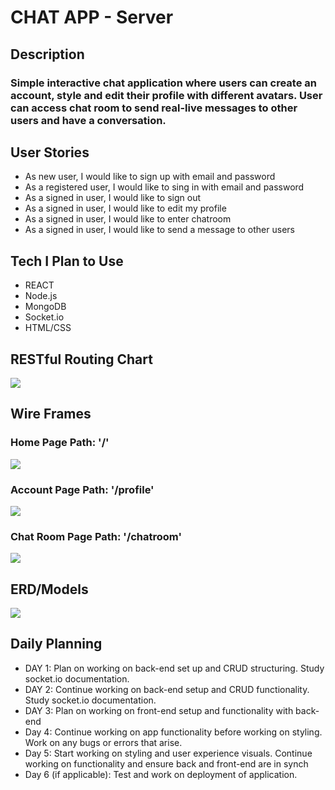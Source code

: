 # CHAT APP - Server

## Description

### Simple interactive chat application where users can create an account, style and edit their profile with different avatars. User can access chat room to send real-live messages to other users and have a conversation.

## User Stories

*  As new user, I would like to sign up with email and password
*  As a registered user, I would like to sing in with email and password
*  As a signed in user, I would like to sign out
*  As a signed in user, I would like to edit my profile 
*  As a signed in user, I would like to enter chatroom 
*  As a signed in user, I would like to send a message to other users 

## Tech I Plan to Use

*  REACT
*  Node.js
*  MongoDB
*  Socket.io
*  HTML/CSS

## RESTful Routing Chart

![](https://user-images.githubusercontent.com/102763920/178703562-43635562-581c-4815-8b23-5763f3347376.png)

## Wire Frames

### Home Page Path: '/'

![](https://user-images.githubusercontent.com/102763920/178703691-5b2a000c-2855-4b0b-ab02-cf6e9f442c58.png)

### Account Page Path: '/profile'

![](https://user-images.githubusercontent.com/102763920/178703379-7c818cce-6f41-490d-8ddc-e34e0e13bd8a.png)

### Chat Room Page Path: '/chatroom' 

![](https://user-images.githubusercontent.com/102763920/178703106-a1db09d2-504b-4158-98d5-be63d618acbd.png)


## ERD/Models

![](https://user-images.githubusercontent.com/102763920/178704405-84187e2d-b138-4979-95ba-6f04eff2d86c.png)


## Daily Planning 

*  DAY 1: Plan on working on back-end set up and CRUD structuring.  Study socket.io documentation.
*  DAY 2: Continue working on back-end setup and CRUD functionality. Study socket.io documentation.
*  DAY 3: Plan on working on front-end setup and functionality with back-end
*  Day 4: Continue working on app functionality before working on styling. Work on any bugs or errors that arise.
*  Day 5: Start working on styling and user experience visuals. Continue working on functionality and ensure back and front-end are in synch 
*  Day 6 (if applicable): Test and work on deployment of application. 